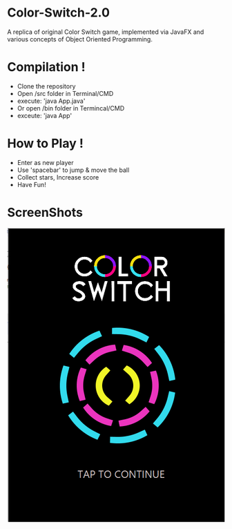 # Color-Switch-2.0
A replica of original Color Switch game, implemented via JavaFX and various concepts of Object Oriented Programming.

# Compilation !
- Clone the repository
- Open /src folder in Terminal/CMD
- execute: 'java App.java'
- Or open /bin folder in Termincal/CMD
- exceute: 'java App'

# How to Play !
- Enter as new player
- Use 'spacebar' to jump & move the ball
- Collect stars, Increase score
- Have Fun!

# ScreenShots
![](screenshots/img1.png)
